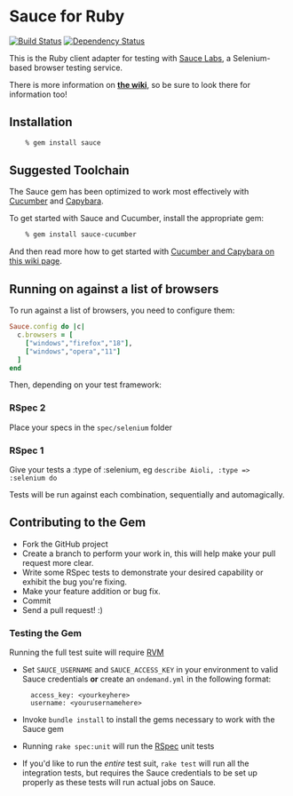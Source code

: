 # Sauce for Ruby
 
[![Build Status](https://travis-ci.org/sauce-labs/sauce_ruby.png)](https://travis-ci.org/sauce-labs/sauce_ruby)
[![Dependency Status](https://gemnasium.com/sauce-labs/sauce_ruby.png)](https://gemnasium.com/sauce-labs/sauce_ruby)

This is the Ruby client adapter for testing with [Sauce
Labs](https://www.saucelabs.com), a Selenium-based browser testing service.


There is more information on **[the
wiki](https://github.com/sauce-labs/sauce_ruby/wiki)**, so be sure to look there
for information too!


## Installation

```bash
    % gem install sauce
```


## Suggested Toolchain


The Sauce gem has been optimized to work most effectively with
[Cucumber](https://www.cukes.info) and
[Capybara](http://jnicklas.github.com/capybara/).

To get started with Sauce and Cucumber, install the appropriate gem:

```bash
    % gem install sauce-cucumber
```

And then read more how to get started with [Cucumber and Capybara on this
wiki
page](https://github.com/sauce-labs/sauce_ruby/wiki/Cucumber-and-Capybara).

## Running on against a list of browsers
To run against a list of browsers, you need to configure them:

```ruby
Sauce.config do |c|
  c.browsers = [
    ["windows","firefox","18"],
    ["windows","opera","11"]
  ]
end
```

Then, depending on your test framework:

### RSpec 2
Place your specs in the ```spec/selenium``` folder

### RSpec 1
Give your tests a :type of :selenium, eg ```describe Aioli, :type => :selenium do```

Tests will be run against each combination, sequentially and automagically.

## Contributing to the Gem

* Fork the GitHub project
* Create a branch to perform your work in, this will help make your pull
  request more clear.
* Write some RSpec tests to demonstrate your desired capability or exhibit the
  bug you're fixing.
* Make your feature addition or bug fix.
* Commit
* Send a pull request! :)


### Testing the Gem

Running the full test suite will require [RVM](http://rvm.beginrescueend.com)

* Set `SAUCE_USERNAME` and `SAUCE_ACCESS_KEY` in your environment to valid Sauce credentials **or** create an `ondemand.yml` in the following format:

        access_key: <yourkeyhere>
        username: <yourusernamehere>

* Invoke `bundle install` to install the gems necessary to work with the Sauce
  gem
* Running `rake spec:unit` will run the [RSpec](https://github.com/rspec/rspec) unit tests
* If you'd like to run the *entire* test suit, ```rake test``` will run all the
  integration tests, but requires the Sauce credentials to be set up properly
  as these tests will run actual jobs on Sauce.
